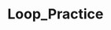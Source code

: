 # Loop_Practice

<!-- Use a do...while loop to console.log the numbers from 1 to 1000.

Create an object (with keys and values) called person with the following data:

firstName: "Jane",
lastName: "Doe",
birthDate: "Jan 5, 1925",
gender: "female"

Create a function that logs out the keys of the object using Object.keys().

Create a function that logs out the keys and values of the object using Object.entries().

Create an arrayOfPersons that contains multiple "people" objects. You can simply copy/paste the person object you made above multiple times. Feel free to change the values to reflect multiple people you might have in your database.

Create a function that uses a for...of loop and an if statement to console.logthe value associated with the key birthDate of each object if the birth year is an odd number.

Use .map() to map over the arrayOfPersons and console.log() their information.

Use .filter() to filter the persons array and console.log 0only males in the array.

Create a function that returns true if the value of birthDate is before Jan 1, 1990

Use .filter() to filter the persons array and console.log only people that were born before Jan 1, 1990.

BONUS - Create a function that returns true if the date passed to it is >= 21 years in the past.

BONUS - .filter() out the people in the array who are younger than 21.

Turn in the repo URL -->